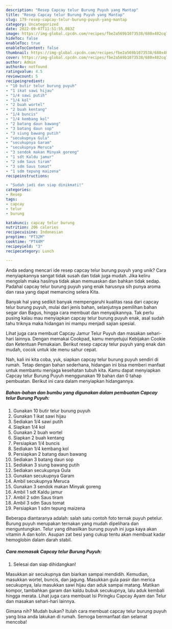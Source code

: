 ```yaml
---
description: "Resep Capcay telur Burung Puyuh yang Mantap"
title: "Resep Capcay telur Burung Puyuh yang Mantap"
slug: 179-resep-capcay-telur-burung-puyuh-yang-mantap
category: Uncategorized
date: 2022-09-07T11:51:55.083Z
image: https://img-global.cpcdn.com/recipes/fbe2a569b1073538/680x482cq70/capcay-telur-burung-puyuh-foto-resep-utama.jpg
hideToc: false
enableToc: true
enableTocContent: false
thumbnail: https://img-global.cpcdn.com/recipes/fbe2a569b1073538/680x482cq70/capcay-telur-burung-puyuh-foto-resep-utama.jpg
cover: https://img-global.cpcdn.com/recipes/fbe2a569b1073538/680x482cq70/capcay-telur-burung-puyuh-foto-resep-utama.jpg
author: Admin
authorAv: notfound
ratingvalue: 4.5
reviewcount: 5
recipeingredient:
- "10 butir telur burung puyuh"
- "1 ikat sawi hijau"
- "1/4 sawi putih"
- "1/4 kol"
- "2 buah wortel"
- "2 buah kentang"
- "1/4 buncis"
- "1/4 kembang kol"
- "2 batang daun bawang"
- "3 batang daun sop"
- "3 siung bawang putih"
- "secukupnya Gula"
- "secukupnya Garam"
- "secukupnya Meruca"
- "3 sendok makan Minyak goreng"
- "1 sdt Kaldu jamur"
- "2 sdm Saus tiram"
- "3 sdm Saus tomat"
- "1 sdm tepung maizena"
recipeinstructions:

- "Sudah jadi dan siap dinikmati!"
categories:
- Resep
tags:
- capcay
- telur
- burung

katakunci: capcay telur burung 
nutrition: 206 calories
recipecuisine: Indonesian
preptime: "PT32M"
cooktime: "PT44M"
recipeyield: "3"
recipecategory: Lunch

---
```





Anda sedang mencari ide resep capcay telur burung puyuh yang unik? Cara menyiapkannya sangat tidak susah dan tidak juga mudah. Jika keliru mengolah maka hasilnya tidak akan memuaskan dan bahkan tidak sedap. Padahal capcay telur burung puyuh yang enak harusnya sih punya aroma dan rasa yang dapat memancing selera Kita.





Banyak hal yang sedikit banyak mempengaruhi kualitas rasa dari capcay telur burung puyuh, mulai dari jenis bahan, selanjutnya pemilihan bahan segar dan Bagus, hingga cara membuat dan menyajikannya. Tak perlu pusing kalau mau menyiapkan capcay telur burung puyuh enak,      asal sudah tahu triknya maka hidangan ini mampu menjadi sajian spesial.














Lihat juga cara membuat Capcay Jamur Telur Puyuh dan masakan sehari-hari lainnya. Dengan memakai Cookpad, kamu menyetujui Kebijakan Cookie dan Ketentuan Pemakaian. Berikut resep capcay telur puyuh yang enak dan mudah, cocok untuk ide menu sahur cepat.






Nah, kali ini kita coba, yuk, siapkan capcay telur burung puyuh sendiri di rumah. Tetap dengan bahan sederhana, hidangan ini bisa memberi manfaat untuk membantu menjaga kesehatan tubuh kita. Kamu dapat menyiapkan Capcay telur Burung Puyuh menggunakan 19 bahan dan 0 tahap pembuatan. Berikut ini cara dalam menyiapkan hidangannya.

<!--inarticleads1-->

##### Bahan-bahan dan bumbu yang digunakan dalam pembuatan Capcay telur Burung Puyuh:

1. Gunakan 10 butir telur burung puyuh
1. Gunakan 1 ikat sawi hijau
1. Sediakan 1/4 sawi putih
1. Siapkan 1/4 kol
1. Gunakan 2 buah wortel
1. Siapkan 2 buah kentang
1. Persiapkan 1/4 buncis
1. Sediakan 1/4 kembang kol
1. Persiapkan 2 batang daun bawang
1. Sediakan 3 batang daun sop
1. Sediakan 3 siung bawang putih
1. Sediakan secukupnya Gula
1. Gunakan secukupnya Garam
1. Ambil secukupnya Meruca
1. Gunakan 3 sendok makan Minyak goreng
1. Ambil 1 sdt Kaldu jamur
1. Ambil 2 sdm Saus tiram
1. Ambil 3 sdm Saus tomat
1. Persiapkan 1 sdm tepung maizena


Beberapa diantaranya adalah: salah satu contoh foto ternak puyuh petelur. Burung puyuh merupakan ternakan yang mudah dipelihara dan menguntungkan. Telur yang dihasilkan burung puyuh ini juga kaya akan vitamin A dan kolin. Asupan zat besi yang cukup tentu akan membuat kadar hemoglobin dalam darah stabil. 

<!--inarticleads2-->

##### Cara memasak Capcay telur Burung Puyuh:


1. Selesai dan siap dihidangkan!

Masukkan air secukupnya dan biarkan sampai mendidih. Kemudian, masukkan wortel, buncis, dan jagung. Masukkan gula pasir dan merica secukupnya, lalu masukkan sawi hijau dan aduk sampai matang. Matikan kompor, tambahkan garam dan kaldu bubuk secukupnya, lalu aduk kembali hingga merata. Lihat juga cara membuat Isi Piringku Capcay Ayam dan Telur dan masakan sehari-hari lainnya. 

Gimana nih? Mudah bukan? Itulah cara membuat capcay telur burung puyuh yang bisa anda lakukan di rumah. Semoga bermanfaat dan selamat mencoba!
